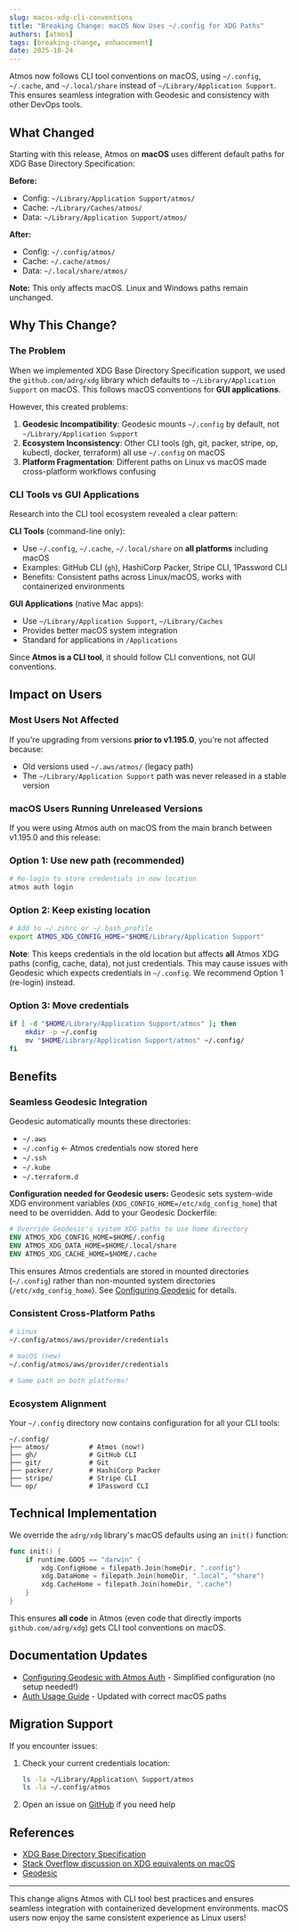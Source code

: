 ```yaml
---
slug: macos-xdg-cli-conventions
title: "Breaking Change: macOS Now Uses ~/.config for XDG Paths"
authors: [atmos]
tags: [breaking-change, enhancement]
date: 2025-10-24
---
```


Atmos now follows CLI tool conventions on macOS, using `~/.config`, `~/.cache`, and `~/.local/share` instead of `~/Library/Application Support`. This ensures seamless integration with Geodesic and consistency with other DevOps tools.

<!--truncate-->

## What Changed

Starting with this release, Atmos on **macOS** uses different default paths for XDG Base Directory Specification:

**Before:**
- Config: `~/Library/Application Support/atmos/`
- Cache: `~/Library/Caches/atmos/`
- Data: `~/Library/Application Support/atmos/`

**After:**
- Config: `~/.config/atmos/`
- Cache: `~/.cache/atmos/`
- Data: `~/.local/share/atmos/`

**Note:** This only affects macOS. Linux and Windows paths remain unchanged.

## Why This Change?

### The Problem

When we implemented XDG Base Directory Specification support, we used the `github.com/adrg/xdg` library which defaults to `~/Library/Application Support` on macOS. This follows macOS conventions for **GUI applications**.

However, this created problems:

1. **Geodesic Incompatibility**: Geodesic mounts `~/.config` by default, not `~/Library/Application Support`
2. **Ecosystem Inconsistency**: Other CLI tools (gh, git, packer, stripe, op, kubectl, docker, terraform) all use `~/.config` on macOS
3. **Platform Fragmentation**: Different paths on Linux vs macOS made cross-platform workflows confusing

### CLI Tools vs GUI Applications

Research into the CLI tool ecosystem revealed a clear pattern:

**CLI Tools** (command-line only):
- Use `~/.config`, `~/.cache`, `~/.local/share` on **all platforms** including macOS
- Examples: GitHub CLI (`gh`), HashiCorp Packer, Stripe CLI, 1Password CLI
- Benefits: Consistent paths across Linux/macOS, works with containerized environments

**GUI Applications** (native Mac apps):
- Use `~/Library/Application Support`, `~/Library/Caches`
- Provides better macOS system integration
- Standard for applications in `/Applications`

Since **Atmos is a CLI tool**, it should follow CLI conventions, not GUI conventions.

## Impact on Users

### Most Users Not Affected

If you're upgrading from versions **prior to v1.195.0**, you're not affected because:
- Old versions used `~/.aws/atmos/` (legacy path)
- The `~/Library/Application Support` path was never released in a stable version

### macOS Users Running Unreleased Versions

If you were using Atmos auth on macOS from the main branch between v1.195.0 and this release:

### Option 1: Use new path (recommended)
```bash
# Re-login to store credentials in new location
atmos auth login
```

### Option 2: Keep existing location
```bash
# Add to ~/.zshrc or ~/.bash_profile
export ATMOS_XDG_CONFIG_HOME="$HOME/Library/Application Support"
```

**Note**: This keeps credentials in the old location but affects **all** Atmos XDG paths (config, cache, data), not just credentials. This may cause issues with Geodesic which expects credentials in `~/.config`. We recommend Option 1 (re-login) instead.

### Option 3: Move credentials
```bash
if [ -d "$HOME/Library/Application Support/atmos" ]; then
    mkdir -p ~/.config
    mv "$HOME/Library/Application Support/atmos" ~/.config/
fi
```

## Benefits

### Seamless Geodesic Integration

Geodesic automatically mounts these directories:
- `~/.aws`
- `~/.config` ← Atmos credentials now stored here
- `~/.ssh`
- `~/.kube`
- `~/.terraform.d`

**Configuration needed for Geodesic users:** Geodesic sets system-wide XDG environment variables (`XDG_CONFIG_HOME=/etc/xdg_config_home`) that need to be overridden. Add to your Geodesic Dockerfile:

```dockerfile
# Override Geodesic's system XDG paths to use home directory
ENV ATMOS_XDG_CONFIG_HOME=$HOME/.config
ENV ATMOS_XDG_DATA_HOME=$HOME/.local/share
ENV ATMOS_XDG_CACHE_HOME=$HOME/.cache
```

This ensures Atmos credentials are stored in mounted directories (`~/.config`) rather than non-mounted system directories (`/etc/xdg_config_home`). See [Configuring Geodesic](/cli/commands/auth/tutorials/configuring-geodesic) for details.

### Consistent Cross-Platform Paths

```bash
# Linux
~/.config/atmos/aws/provider/credentials

# macOS (new)
~/.config/atmos/aws/provider/credentials

# Same path on both platforms!
```

### Ecosystem Alignment

Your `~/.config` directory now contains configuration for all your CLI tools:
```text
~/.config/
├── atmos/          # Atmos (now!)
├── gh/             # GitHub CLI
├── git/            # Git
├── packer/         # HashiCorp Packer
├── stripe/         # Stripe CLI
└── op/             # 1Password CLI
```

## Technical Implementation

We override the `adrg/xdg` library's macOS defaults using an `init()` function:

```go
func init() {
    if runtime.GOOS == "darwin" {
        xdg.ConfigHome = filepath.Join(homeDir, ".config")
        xdg.DataHome = filepath.Join(homeDir, ".local", "share")
        xdg.CacheHome = filepath.Join(homeDir, ".cache")
    }
}
```

This ensures **all code** in Atmos (even code that directly imports `github.com/adrg/xdg`) gets CLI tool conventions on macOS.

## Documentation Updates

- [Configuring Geodesic with Atmos Auth](/cli/commands/auth/tutorials/configuring-geodesic) - Simplified configuration (no setup needed!)
- [Auth Usage Guide](/cli/commands/auth/usage) - Updated with correct macOS paths

## Migration Support

If you encounter issues:

1. Check your current credentials location:
   ```bash
   ls -la ~/Library/Application\ Support/atmos
   ls -la ~/.config/atmos
   ```

2. Open an issue on [GitHub](https://github.com/cloudposse/atmos/issues) if you need help

## References

- [XDG Base Directory Specification](https://specifications.freedesktop.org/basedir-spec/basedir-spec-latest.html)
- [Stack Overflow discussion on XDG equivalents on macOS](https://stackoverflow.com/questions/3373948/equivalents-of-xdg-config-home-and-xdg-data-home-on-mac-os-x)
- [Geodesic](https://github.com/cloudposse/geodesic)

---

This change aligns Atmos with CLI tool best practices and ensures seamless integration with containerized development environments. macOS users now enjoy the same consistent experience as Linux users!
